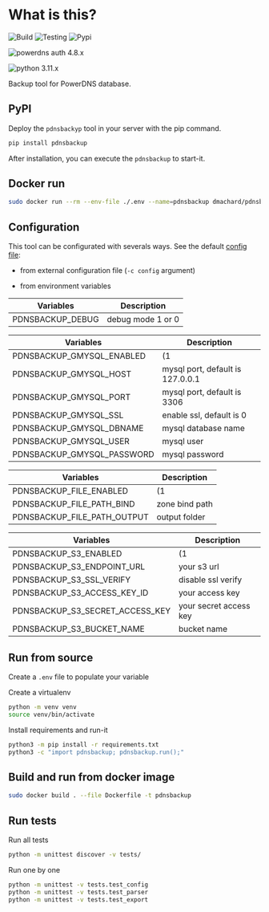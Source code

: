 # What is this?

![Build](https://github.com/dmachard/python-pdnsbackup/workflows/Build/badge.svg) ![Testing](https://github.com/dmachard/python-pdnsbackup/workflows/Testing/badge.svg) ![Pypi](https://github.com/dmachard/python-pdnsbackup/workflows/Publish/badge.svg)

![powerdns auth 4.8.x](https://img.shields.io/badge/pdns%204.8.x-tested-green)

![python 3.11.x](https://img.shields.io/badge/python%203.11.x-tested-blue)

Backup tool for PowerDNS database.

## PyPI

Deploy the `pdnsbackyp` tool in your server with the pip command.

```python
pip install pdnsbackup
```

After installation, you can execute the `pdnsbackup` to start-it.


## Docker run

```bash
sudo docker run --rm --env-file ./.env --name=pdnsbackup dmachard/pdnsbackup:latest
```

## Configuration

This tool can be configurated with severals ways. See the default [config file](/pdnsbackup/config.yml):

- from external configuration file (`-c config` argument)

- from environment variables

| Variables | Description |
| ------------- | ------------- |
| PDNSBACKUP_DEBUG | debug mode 1 or 0 |

| Variables | Description |
| ------------- | ------------- |
| PDNSBACKUP_GMYSQL_ENABLED | (1|0) enable gmysql backend, enabled by default |
| PDNSBACKUP_GMYSQL_HOST | mysql port, default is 127.0.0.1 |
| PDNSBACKUP_GMYSQL_PORT | mysql port, default is 3306 |
| PDNSBACKUP_GMYSQL_SSL | enable ssl, default is 0 |
| PDNSBACKUP_GMYSQL_DBNAME | mysql database name |
| PDNSBACKUP_GMYSQL_USER | mysql user |
| PDNSBACKUP_GMYSQL_PASSWORD | mysql password  |

| Variables | Description |
| ------------- | ------------- |
| PDNSBACKUP_FILE_ENABLED | (1|0) enable backup to file, enabled by default |
| PDNSBACKUP_FILE_PATH_BIND | zone bind path  |
| PDNSBACKUP_FILE_PATH_OUTPUT | output folder |

| Variables | Description |
| ------------- | ------------- |
| PDNSBACKUP_S3_ENABLED | (1|0) enable backup to S3 storage, disabled by default |
| PDNSBACKUP_S3_ENDPOINT_URL | your s3 url |
| PDNSBACKUP_S3_SSL_VERIFY | disable ssl verify |
| PDNSBACKUP_S3_ACCESS_KEY_ID | your access key |
| PDNSBACKUP_S3_SECRET_ACCESS_KEY | your secret access key |
| PDNSBACKUP_S3_BUCKET_NAME | bucket name |

## Run from source

Create a `.env` file to populate your variable

Create a virtualenv

```bash
python -m venv venv
source venv/bin/activate
```

Install requirements and run-it

```bash
python3 -m pip install -r requirements.txt
python3 -c "import pdnsbackup; pdnsbackup.run();"
```

## Build and run from docker image

```bash
sudo docker build . --file Dockerfile -t pdnsbackup
```

## Run tests

Run all tests

```bash
python -m unittest discover -v tests/
```

Run one by one

```bash
python -m unittest -v tests.test_config
python -m unittest -v tests.test_parser
python -m unittest -v tests.test_export
```
